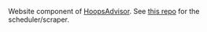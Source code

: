 Website component of [HoopsAdvisor](https://hoopsadvisor.com/). See [this repo](https://github.com/pw/HoopAdvisors-website) for the scheduler/scraper.
